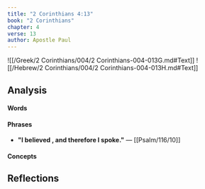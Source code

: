 ```yaml
---
title: "2 Corinthians 4:13"
book: "2 Corinthians"
chapter: 4
verse: 13
author: Apostle Paul
---
```

![[/Greek/2 Corinthians/004/2 Corinthians-004-013G.md#Text]]
![[/Hebrew/2 Corinthians/004/2 Corinthians-004-013H.md#Text]]

## Analysis

#### Words

#### Phrases
- **"I believed , and therefore I spoke."** — [[Psalm/116/10]]

#### Concepts

## Reflections
